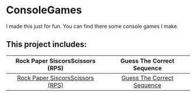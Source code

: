 # ConsoleGames

I made this just for fun. You can find there some console games I make.
## This project includes:
| **Rock Paper SiscorsScissors (RPS)** | **Guess The Correct Sequence** |
|:------------------------------------:|:------------------------------:|
|[Rock Paper SiscorsScissors (RPS)](https://github.com/Kuba46/ConsoleGames/tree/master/RPS)|[Guess The Correct Sequence](https://github.com/Kuba46/ConsoleGames/tree/master/GuessTheSequence)|
